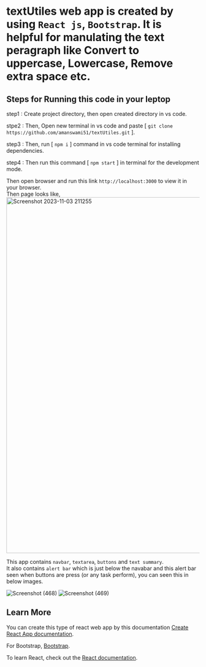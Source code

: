 # textUtiles web app is created by using `React js`, `Bootstrap`. It is helpful for manulating the text peragraph like Convert to uppercase, Lowercase, Remove extra space etc.

## Steps for Running this code in your leptop
step1 : Create project directory, then open created directory in vs code.

stpe2 : Then, Open new terminal in vs code and paste [ `git clone https://github.com/amanswami51/textUtiles.git` ].

step3 : Then, run [ `npm i` ] command in vs code terminal for installing dependencies.

step4 : Then run this command [ `npm start` ] in terminal for the development mode.

Then open browser and run this link `http://localhost:3000` to view it in your browser.\
Then page looks like, 
<img width="928" alt="Screenshot 2023-11-03 211255" src="https://github.com/amanswami51/textUtiles/assets/126395625/e08c5319-2250-4d01-81b2-07b1c47eb509">

This app contains `navbar`, `textarea`, `buttons` and `text summary`. \
It also contains `alert bar` which is just below the navabar and this alert bar seen when buttons are press (or any task perform), you can seen this in below images.

![Screenshot (468)](https://github.com/amanswami51/textUtiles/assets/126395625/13dfdf72-3b83-49d7-934f-8070aa3488fd)
![Screenshot (469)](https://github.com/amanswami51/textUtiles/assets/126395625/c7696b84-7f95-487c-bc5b-1f52ca30a70a)

## Learn More

You can create this type of react web app by this documentation [Create React App documentation](https://facebook.github.io/create-react-app/docs/getting-started).

For Bootstrap, [Bootstrap](https://getbootstrap.com/).

To learn React, check out the [React documentation](https://reactjs.org/).
